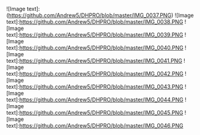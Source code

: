![Image text]:(https://github.com/Andrew5/DHPRO/blob/master/IMG_0037.PNG)
![Image text]:https://github.com/Andrew5/DHPRO/blob/master/IMG_0038.PNG
![Image text]:https://github.com/Andrew5/DHPRO/blob/master/IMG_0039.PNG
![Image text]:https://github.com/Andrew5/DHPRO/blob/master/IMG_0040.PNG
![Image text]:https://github.com/Andrew5/DHPRO/blob/master/IMG_0041.PNG
![Image text]:https://github.com/Andrew5/DHPRO/blob/master/IMG_0042.PNG
![Image text]:https://github.com/Andrew5/DHPRO/blob/master/IMG_0043.PNG
![Image text]:https://github.com/Andrew5/DHPRO/blob/master/IMG_0044.PNG
![Image text]:https://github.com/Andrew5/DHPRO/blob/master/IMG_0045.PNG
![Image text]:https://github.com/Andrew5/DHPRO/blob/master/IMG_0046.PNG
